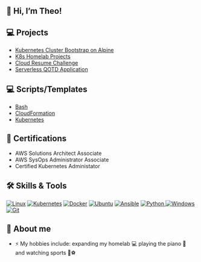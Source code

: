 ## 👋 Hi, I’m Theo!

## 💻 Projects

- [Kubernetes Cluster Bootstrap on Alpine](https://github.com/theaji/k8s-alpine)
- [K8s Homelab Projects](https://github.com/theaji/k8s-lab)
- [Cloud Resume Challenge](https://github.com/theaji/cloud-resume)
- [Serverless QOTD Application](https://github.com/theaji/qotd)


## 💻 Scripts/Templates

- [Bash](https://github.com/theaji/templates/tree/main/Bash)
- [CloudFormation](https://github.com/theaji/templates/tree/main/CloudFormation)
- [Kubernetes](https://github.com/theaji/templates/tree/main/Kubernetes)

## 📃 Certifications

- AWS Solutions Architect Associate
- AWS SysOps Administrator Associate
- Certified Kubernetes Administator

## 🛠️ Skills & Tools


  <a href="#"><img alt="Linux" src="https://img.shields.io/badge/Linux-FCC624?style=plastic&logo=linux&logoColor=black"></a>
  <a href="#"><img alt="Kubernetes" src="https://img.shields.io/badge/Kubernetes-000000?style=plastic&logo=kubernetesn&logoColor=white"></a>
  <a href="#"><img alt="Docker" src="https://img.shields.io/badge/Docker-2CA5E0?style=plastic&logo=docker&logoColor=white"></a>
  <a href="#"><img alt="Ubuntu" src="https://img.shields.io/badge/Ubuntu-23F05033?style=plastic&logo=ubuntu&logoColor=white"></a>
  <a href="#"><img alt="Ansible" src="https://img.shields.io/badge/Ansible%20-%23F05033.svg?style=plastic&logo=ansible&logoColor=white"></a>
  <a href="https://www.python.org" target="_blank">
    <img alt="Python" src="https://img.shields.io/badge/Python%20-%2314354C.svg?style=plastic&logo=python&logoColor=white">
  </a>
  <a href="#"><img alt="Windows" src="https://img.shields.io/badge/Windows-0078D6?style=plastic&logo=windows&logoColor=white"></a>
  <a href="#"><img alt="Git" src="https://img.shields.io/badge/Git%20-%23F05033.svg?style=plastic&logo=git&logoColor=white"></a>
  
  ## 👀  About me

- :zap: My hobbies include: expanding my homelab 💻 playing the piano 🎹 and watching sports 🏈⚽


